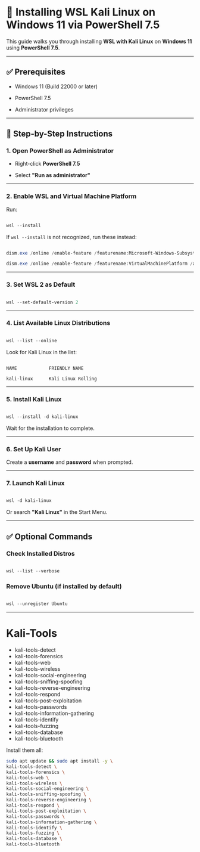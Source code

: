 # 🐧 Installing WSL Kali Linux on Windows 11 via PowerShell 7.5

  

This guide walks you through installing **WSL with Kali Linux** on **Windows 11** using **PowerShell 7.5**.

  

---

  

## ✅ Prerequisites

- Windows 11 (Build 22000 or later)

- PowerShell 7.5

- Administrator privileges

  

---

  

## 🧰 Step-by-Step Instructions

  

### 1. Open PowerShell as Administrator

- Right-click **PowerShell 7.5**

- Select **"Run as administrator"**

  

---

  

### 2. Enable WSL and Virtual Machine Platform

  

Run:

  

```powershell

wsl --install

```

  

If `wsl --install` is not recognized, run these instead:

  

```powershell

dism.exe /online /enable-feature /featurename:Microsoft-Windows-Subsystem-Linux /all /norestart

dism.exe /online /enable-feature /featurename:VirtualMachinePlatform /all /norestart

```

  

---

  

### 3. Set WSL 2 as Default

  

```powershell

wsl --set-default-version 2

```

  

---

  

### 4. List Available Linux Distributions

  

```powershell

wsl --list --online

```

  

Look for Kali Linux in the list:

  

```

NAME            FRIENDLY NAME

kali-linux      Kali Linux Rolling

```

  

---

  

### 5. Install Kali Linux

  

```powershell

wsl --install -d kali-linux

```

  

Wait for the installation to complete.

  

---

  

### 6. Set Up Kali User

  

Create a **username** and **password** when prompted.

  

---

  

### 7. Launch Kali Linux

  

```powershell

wsl -d kali-linux

```

  

Or search **"Kali Linux"** in the Start Menu.

  

---

  

## ✅ Optional Commands

  

### Check Installed Distros

  

```powershell

wsl --list --verbose

```

  

### Remove Ubuntu (if installed by default)

  

```powershell

wsl --unregister Ubuntu

```

  

---



# Kali-Tools

- kali-tools-detect
- kali-tools-forensics
- kali-tools-web
- kali-tools-wireless
- kali-tools-social-engineering
- kali-tools-sniffing-spoofing
- kali-tools-reverse-engineering
- kali-tools-respond
- kali-tools-post-exploitation
- kali-tools-passwords
- kali-tools-information-gathering
- kali-tools-identify
- kali-tools-fuzzing
- kali-tools-database
- kali-tools-bluetooth

Install them all:
```zsh
sudo apt update && sudo apt install -y \
kali-tools-detect \
kali-tools-forensics \
kali-tools-web \
kali-tools-wireless \
kali-tools-social-engineering \
kali-tools-sniffing-spoofing \
kali-tools-reverse-engineering \
kali-tools-respond \
kali-tools-post-exploitation \
kali-tools-passwords \
kali-tools-information-gathering \
kali-tools-identify \
kali-tools-fuzzing \
kali-tools-database \
kali-tools-bluetooth
```

  

